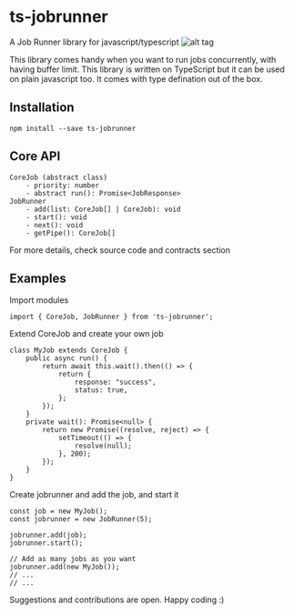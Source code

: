 # ts-jobrunner
A Job Runner library for javascript/typescript ![alt tag](https://travis-ci.org/pskd73/ts-jobrunner.svg?branch=master)

This library comes handy when you want to run jobs concurrently, with having buffer limit. This library is written on TypeScript but it can be used on plain javascript too. It comes with type defination out of the box.

## Installation
`npm install --save ts-jobrunner`

## Core API
```
CoreJob (abstract class)
    - priority: number
    - abstract run(): Promise<JobResponse>
JobRunner
    - add(list: CoreJob[] | CoreJob): void
    - start(): void
    - next(): void
    - getPipe(): CoreJob[]
```
For more details, check source code and contracts section

## Examples
Import modules
```
import { CoreJob, JobRunner } from 'ts-jobrunner';
```

Extend CoreJob and create your own job
```
class MyJob extends CoreJob {
    public async run() {
        return await this.wait().then(() => {
            return {
                response: "success",
                status: true,
            };
        });
    }
    private wait(): Promise<null> {
        return new Promise((resolve, reject) => {
            setTimeout(() => {
                resolve(null);
            }, 200);
        });
    }
}
```

Create jobrunner and add the job, and start it
```
const job = new MyJob();
const jobrunner = new JobRunner(5);

jobrunner.add(job);
jobrunner.start();

// Add as many jobs as you want
jobrunner.add(new MyJob());
// ...
// ...
```

Suggestions and contributions are open. Happy coding :)
